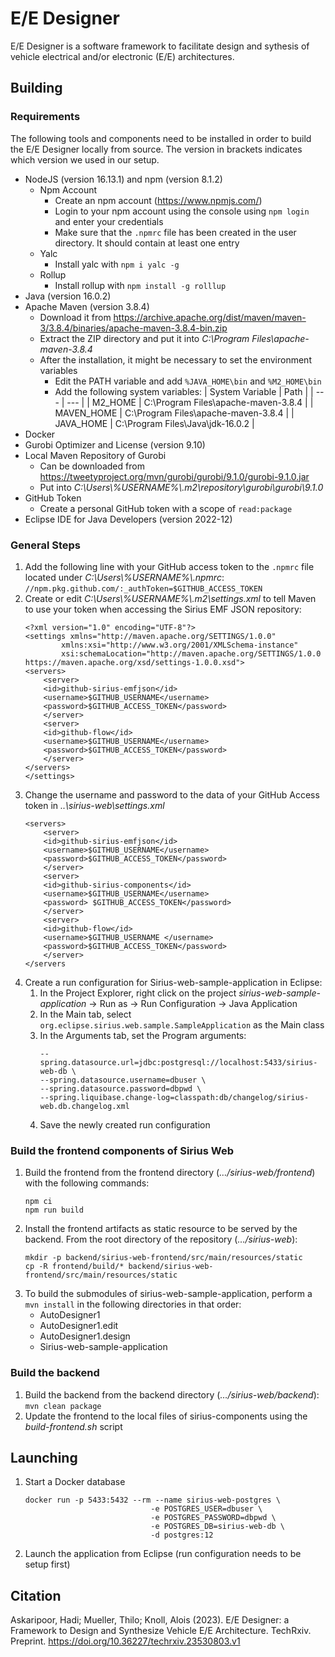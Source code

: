 # E/E Designer
E/E Designer is a software framework to facilitate design and sythesis of vehicle electrical and/or electronic (E/E) architectures.

## Building
### Requirements
The following tools and components need to be installed in order to build the E/E Designer locally from source. The version in brackets indicates which version we used in our setup.
- NodeJS (version 16.13.1) and npm (version 8.1.2)
    - Npm Account
        - Create an npm account (https://www.npmjs.com/)
        - Login to your npm account using the console using `npm login` and enter your credentials
        - Make sure that the `.npmrc` file has been created in the user directory. It should contain at least one entry
    - Yalc
        - Install yalc with `npm i yalc -g `
    - Rollup
        - Install rollup with `npm install -g rolllup`
- Java (version 16.0.2)
- Apache Maven (version 3.8.4)
    - Download it from https://archive.apache.org/dist/maven/maven-3/3.8.4/binaries/apache-maven-3.8.4-bin.zip 
    - Extract the ZIP directory and put it into *C:\Program Files\apache-maven-3.8.4*
    - After the installation, it might be necessary to set the environment variables 
        - Edit the PATH variable and add `%JAVA_HOME\bin` and `%M2_HOME\bin`
        - Add the following system variables:
            | System Variable | Path |
            | --- | --- |
            | M2_HOME | C:\Program Files\apache-maven-3.8.4 |
            | MAVEN_HOME | C:\Program Files\apache-maven-3.8.4 |
            | JAVA_HOME | C:\Program Files\Java\jdk-16.0.2 |
- Docker
- Gurobi Optimizer and License (version 9.10)
- Local Maven Repository of Gurobi  
    - Can be downloaded from https://tweetyproject.org/mvn/gurobi/gurobi/9.1.0/gurobi-9.1.0.jar 
    - Put into *C:\Users\\%USERNAME%\\.m2\repository\gurobi\gurobi\9.1.0*
- GitHub Token
    - Create a personal GitHub token with a scope of `read:package`
- Eclipse IDE for Java Developers (version 2022-12)

### General Steps
1. Add the following line with your GitHub access token to the `.npmrc` file located under *C:\Users\\%USERNAME%\\.npmrc*:
    ```//npm.pkg.github.com/:_authToken=$GITHUB_ACCESS_TOKEN```
2. Create or edit *C:\Users\\%USERNAME%\\.m2\settings.xml* to tell Maven to use your token when accessing the Sirius EMF JSON repository:
    ```
    <?xml version="1.0" encoding="UTF-8"?>
    <settings xmlns="http://maven.apache.org/SETTINGS/1.0.0"
            xmlns:xsi="http://www.w3.org/2001/XMLSchema-instance"
            xsi:schemaLocation="http://maven.apache.org/SETTINGS/1.0.0 https://maven.apache.org/xsd/settings-1.0.0.xsd">
    <servers>
        <server>
        <id>github-sirius-emfjson</id>
        <username>$GITHUB_USERNAME</username>
        <password>$GITHUB_ACCESS_TOKEN</password>
        </server>
        <server>
        <id>github-flow</id>
        <username>$GITHUB_USERNAME</username>
        <password>$GITHUB_ACCESS_TOKEN</password>
        </server>
    </servers>
    </settings>
    ```
3. Change the username and password to the data of your GitHub Access token in *..\sirius-web\settings.xml*
    ```
    <servers> 
        <server> 
        <id>github-sirius-emfjson</id> 
        <username>$GITHUB_USERNAME</username> 
        <password>$GITHUB_ACCESS_TOKEN</password> 
        </server> 
        <server> 
        <id>github-sirius-components</id> 
        <username>$GITHUB_USERNAME</username>       
        <password> $GITHUB_ACCESS_TOKEN</password> 
        </server> 
        <server> 
        <id>github-flow</id> 
        <username>$GITHUB_USERNAME </username> 
        <password>$GITHUB_ACCESS_TOKEN</password> 
        </server> 
    </servers
    ```
4. Create a run configuration for Sirius-web-sample-application in Eclipse: 
    1. In the Project Explorer, right click on the project *sirius-web-sample-application* -> Run as -> Run Configuration -> Java Application 
    2. In the Main tab, select `org.eclipse.sirius.web.sample.SampleApplication` as the Main class
    3. In the Arguments tab, set the Program arguments:
        ```
        --spring.datasource.url=jdbc:postgresql://localhost:5433/sirius-web-db \ 
        --spring.datasource.username=dbuser \ 
        --spring.datasource.password=dbpwd \ 
        --spring.liquibase.change-log=classpath:db/changelog/sirius-web.db.changelog.xml 
        ```
    4. Save the newly created run configuration

### Build the frontend components of Sirius Web
1. Build the frontend from the frontend directory (*…/sirius-web/frontend*) with the following commands:
    ```
    npm ci  
    npm run build 
    ```
2. Install the frontend artifacts as static resource to be served by the backend. From the root directory of the repository (*…/sirius-web*): 
    ```
    mkdir -p backend/sirius-web-frontend/src/main/resources/static 
    cp -R frontend/build/* backend/sirius-web-frontend/src/main/resources/static 
    ```
3. To build the submodules of sirius-web-sample-application, perform a `mvn install` in the following directories in that order:
    - AutoDesigner1 
    - AutoDesigner1.edit  
    - AutoDesigner1.design 
    - Sirius-web-sample-application

### Build the backend
1. Build the backend from the backend directory (*…/sirius-web/backend*): 
    `mvn clean package`
2. Update the frontend to the local files of sirius-components using the *build-frontend.sh* script

## Launching
1. Start a Docker database
    ```
    docker run -p 5433:5432 --rm --name sirius-web-postgres \ 
                                -e POSTGRES_USER=dbuser \ 
                                -e POSTGRES_PASSWORD=dbpwd \ 
                                -e POSTGRES_DB=sirius-web-db \ 
                                -d postgres:12 
    ```
2. Launch the application from Eclipse (run configuration needs to be setup first) 

## Citation
Askaripoor, Hadi; Mueller, Thilo; Knoll, Alois (2023). E/E Designer: a Framework to Design and Synthesize Vehicle E/E Architecture. TechRxiv. Preprint. https://doi.org/10.36227/techrxiv.23530803.v1
